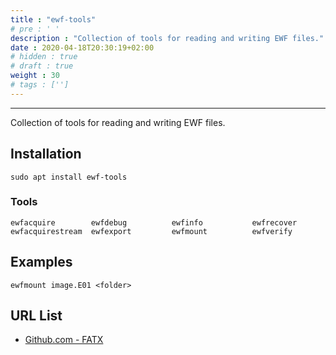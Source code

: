 ```yaml
---
title : "ewf-tools"
# pre : ' '
description : "Collection of tools for reading and writing EWF files."
date : 2020-04-18T20:30:19+02:00
# hidden : true
# draft : true
weight : 30
# tags : ['']
---
```


---

Collection of tools for reading and writing EWF files.

## Installation

```plain
sudo apt install ewf-tools
```

### Tools

```plain
ewfacquire        ewfdebug          ewfinfo           ewfrecover
ewfacquirestream  ewfexport         ewfmount          ewfverify
```

## Examples

```plain
ewfmount image.E01 <folder>
```

## URL List

- [Github.com - FATX](https://github.com/mborgerson/fatx)
